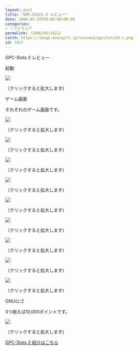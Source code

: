 ```yaml
---
layout: post
title: "GPC-Slots 2 レビュー"
date: 2006-03-29T09:00:00+09:00
categories:
- ソフトウェア
permalink: /2006/03/1421/
catch: https://image.moongift.jp/review2/gpcslots26.s.png
id: 1417
---
```

GPC-Slots 2 レビュー  
<!--more-->

起動

  

[![](https://image.moongift.jp/review2/gpcslots21.s.png)](https://image.moongift.jp/review2/gpcslots21.png)  
  
（クリックすると拡大します)

  

ゲーム画面

  

それぞれのゲーム画面です。

  

[![](https://image.moongift.jp/review2/gpcslots22.s.png)](https://image.moongift.jp/review2/gpcslots22.png)  
  
（クリックすると拡大します)

  

[![](https://image.moongift.jp/review2/gpcslots23.s.png)](https://image.moongift.jp/review2/gpcslots23.png)  
  
（クリックすると拡大します)

  

[![](https://image.moongift.jp/review2/gpcslots24.s.png)](https://image.moongift.jp/review2/gpcslots24.png)  
  
（クリックすると拡大します)

  

[![](https://image.moongift.jp/review2/gpcslots25.s.png)](https://image.moongift.jp/review2/gpcslots25.png)  
  
（クリックすると拡大します)

  

[![](https://image.moongift.jp/review2/gpcslots26.s.png)](https://image.moongift.jp/review2/gpcslots26.png)  
  
（クリックすると拡大します)

  

[![](https://image.moongift.jp/review2/gpcslots27.s.png)](https://image.moongift.jp/review2/gpcslots27.png)  
  
（クリックすると拡大します)

  

[![](https://image.moongift.jp/review2/gpcslots28.s.png)](https://image.moongift.jp/review2/gpcslots28.png)  
  
（クリックすると拡大します)

  

[![](https://image.moongift.jp/review2/gpcslots29.s.png)](https://image.moongift.jp/review2/gpcslots29.png)  
  
（クリックすると拡大します)

  

[![](https://image.moongift.jp/review2/gpcslots210.s.png)](https://image.moongift.jp/review2/gpcslots210.png)  
  
（クリックすると拡大します)

  

GNUロゴ

  

3つ揃えば10,000ポイントです。

  

[![](https://image.moongift.jp/review2/gpcslots211.s.png)](https://image.moongift.jp/review2/gpcslots211.png)  
  
（クリックすると拡大します)

  

[GPC-Slots 2 紹介はこちら](http://oss.moongift.jp/intro/i-1418.html)

